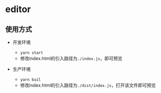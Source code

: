 # editor

## 使用方式

- 开发环境
  - `yarn start`
  - 修改index.html的引入路径为`./index.js`，即可预览
 
 - 生产环境
   - `yarn buil`
   - 修改index.html的引入路径为`./dist/index.js`，打开该文件即可预览
